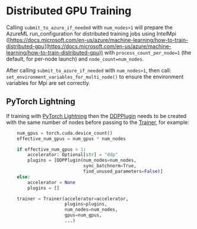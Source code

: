 # Distributed GPU Training

Calling `submit_to_azure_if_needed` with `num_nodes>1` will prepare the AzureML run_configuration for distributed training jobs using IntelMpi ([https://docs.microsoft.com/en-us/azure/machine-learning/how-to-train-distributed-gpu](https://docs.microsoft.com/en-us/azure/machine-learning/how-to-train-distributed-gpu)) with `process_count_per_node=1` (the default, for per-node launch) and `node_count=num_nodes`.

After calling `submit_to_azure_if_needed` with `num_nodes>1`, then call: `set_environment_variables_for_multi_node()` to ensure the environment variables for Mpi are set correctly.

## PyTorch Lightning

If training with [PyTorch Lightning](https://www.pytorchlightning.ai/) then the [DDPPlugin](https://pytorch-lightning.readthedocs.io/en/stable/api/pytorch_lightning.plugins.training_type.DDPPlugin.html) needs to be created with the same number of nodes before passing to the [Trainer](https://pytorch-lightning.readthedocs.io/en/stable/common/trainer.html), for example:

```python
    num_gpus = torch.cuda.device_count()
    effective_num_gpus = num_gpus * num_nodes

    if effective_num_gpus > 1:
        accelerator: Optional[str] = "ddp"
        plugins = [DDPPlugin(num_nodes=num_nodes,
                             sync_batchnorm=True,
                             find_unused_parameters=False)]
    else:
        accelerator = None
        plugins = []

    trainer = Trainer(accelerator=accelerator,
                      plugins=plugins,
                      num_nodes=num_nodes,
                      gpus=num_gpus,
                      ...)
```
